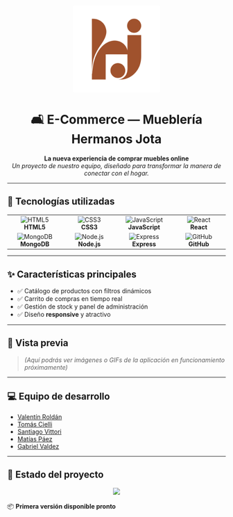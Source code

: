<div align="center">
  <img src="./assets/logo.svg" alt="Mueblería Hermanos Jota" width="200"/>
  
  # 🛋️ E-Commerce — Mueblería Hermanos Jota
  
  **La nueva experiencia de comprar muebles online**  
  _Un proyecto de nuestro equipo, diseñado para transformar la manera de conectar con el hogar._
  
  ---
</div>

## 🚀 Tecnologías utilizadas

<div align="center">
<table>
  <tr>
    <td align="center" width="120">
      <img src="https://cdn.jsdelivr.net/gh/devicons/devicon/icons/html5/html5-original.svg" width="50" height="50" alt="HTML5"/><br/>
      <b>HTML5</b>
    </td>
    <td align="center" width="120">
      <img src="https://cdn.jsdelivr.net/gh/devicons/devicon/icons/css3/css3-original.svg" width="50" height="50" alt="CSS3"/><br/>
      <b>CSS3</b>
    </td>
    <td align="center" width="120">
      <img src="https://cdn.jsdelivr.net/gh/devicons/devicon/icons/javascript/javascript-original.svg" width="50" height="50" alt="JavaScript"/><br/>
      <b>JavaScript</b>
    </td>
    <td align="center" width="120">
      <img src="https://cdn.jsdelivr.net/gh/devicons/devicon/icons/react/react-original.svg" width="50" height="50" alt="React"/><br/>
      <b>React</b>
    </td>
  </tr>
  <tr>
    <td align="center" width="120">
      <img src="https://cdn.jsdelivr.net/gh/devicons/devicon/icons/mongodb/mongodb-original.svg" width="50" height="50" alt="MongoDB"/><br/>
      <b>MongoDB</b>
    </td>
    <td align="center" width="120">
      <img src="https://cdn.jsdelivr.net/gh/devicons/devicon/icons/nodejs/nodejs-original.svg" width="50" height="50" alt="Node.js"/><br/>
      <b>Node.js</b>
    </td>
    <td align="center" width="120">
      <img src="https://cdn.jsdelivr.net/gh/devicons/devicon/icons/express/express-original.svg" width="50" height="50" alt="Express"/><br/>
      <b>Express</b>
    </td>
    <td align="center" width="120">
      <img src="https://cdn.jsdelivr.net/gh/devicons/devicon/icons/github/github-original.svg" width="50" height="50" alt="GitHub"/><br/>
      <b>GitHub</b>
    </td>
  </tr>
</table>
</div>

---

## ✨ Características principales

- ✅ Catálogo de productos con filtros dinámicos
- ✅ Carrito de compras en tiempo real
- ✅ Gestión de stock y panel de administración
- ✅ Diseño **responsive** y atractivo

---

## 📸 Vista previa

> _(Aquí podrás ver imágenes o GIFs de la aplicación en funcionamiento próximamente)_

---

## 💻 Equipo de desarrollo

- [Valentín Roldán](https://github.com/roldanValentin-dev)
- [Tomás Cielli](https://github.com/TomasCielli)
- [Santiago Vittori](https://github.com/vittorisantiago)
- [Matías Páez](https://github.com/Matias-Paez)
- [Gabriel Valdez](https://github.com/gv1887)

---

## 📅 Estado del proyecto

<p align="center">
  <img src="https://img.shields.io/badge/STATUS-EN%20DESARROLLO-yellow?style=for-the-badge&logo=github" />
</p>

📦 **Primera versión disponible pronto**
